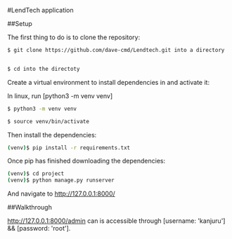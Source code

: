 

#LendTech application


##Setup


The first thing to do is to clone the repository:
```sh
$ git clone https://github.com/dave-cmd/Lendtech.git into a directory


$ cd into the directoty
```

Create a virtual environment to install dependencies in and activate it: 


In linux, run [python3 -m venv venv]

```sh
$ python3 -m venv venv

$ source venv/bin/activate
```

Then install the dependencies:
```sh
(venv)$ pip install -r requirements.txt
```

Once pip has finished downloading the dependencies:

```sh
(venv)$ cd project
(venv)$ python manage.py runserver
```

And navigate to http://127.0.0.1:8000/



##Walkthrough


http://127.0.0.1:8000/admin can is accessible through [username: 'kanjuru'] && [password: 'root'].

